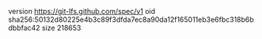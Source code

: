 version https://git-lfs.github.com/spec/v1
oid sha256:50132d80225e4b3c89f3dfda7ec8a90da12f165011eb3e6fbc318b6bdbbfac42
size 218653
